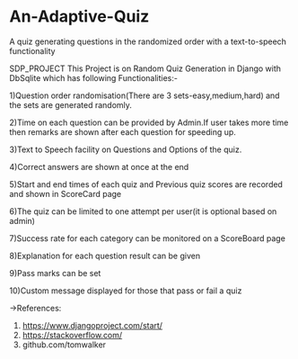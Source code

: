 # An-Adaptive-Quiz
A quiz generating questions in the randomized order with a text-to-speech functionality

SDP_PROJECT
This Project is on Random Quiz Generation in Django with DbSqlite which has following Functionalities:-

1)Question order randomisation(There are 3 sets-easy,medium,hard) and the sets are generated randomly.

2)Time on each question can be provided by Admin.If user takes more time then remarks are shown after each question for speeding up.

3)Text to Speech facility on Questions and Options of the quiz.

4)Correct answers are shown at once at the end

5)Start and end times of each quiz and Previous quiz scores are recorded and shown in ScoreCard page

6)The quiz can be limited to one attempt per user(it is optional based on admin)

7)Success rate for each category can be monitored on a ScoreBoard page

8)Explanation for each question result can be given

9)Pass marks can be set

10)Custom message displayed for those that pass or fail a quiz



->References:
1. https://www.djangoproject.com/start/
2. https://stackoverflow.com/
3. github.com/tomwalker


